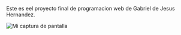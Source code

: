Este es eel proyecto final de programacion web de Gabriel de Jesus Hernandez.

![Mi captura de pantalla](captura.jpg)